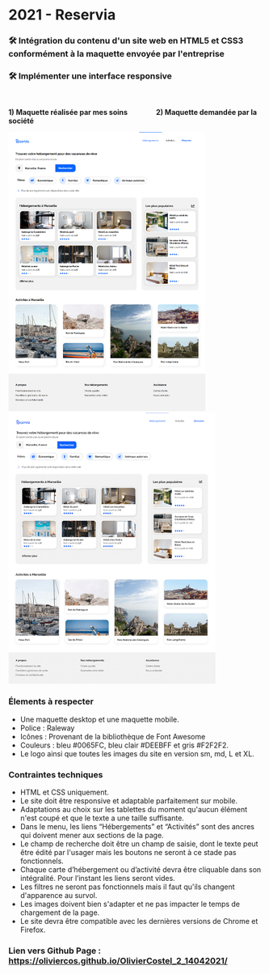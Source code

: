 # 2021  -  Reservia

### 🛠️ Intégration du contenu d'un site web en HTML5 et CSS3 conformément à la maquette envoyée par l'entreprise

### 🛠️ Implémenter une interface responsive

&nbsp;


__1) Maquette réalisée par mes soins &nbsp;   &nbsp;   &nbsp;   &nbsp;   &nbsp;   &nbsp; &nbsp;   &nbsp;   2) Maquette demandée par la société__

<img alt="maquette réalisée" width=390px src="maquette_done.png"></img>
<img alt="maquette demandée" width=410px src="reservia_maquette_asked.png"></img>


### Élements à respecter

- Une maquette desktop et une maquette mobile. 
- Police : Raleway 
- Icônes : Provenant de la bibliothèque de Font Awesome 
- Couleurs : bleu #0065FC, bleu clair #DEEBFF  et gris #F2F2F2.
- Le logo ainsi que toutes les images du site en version sm, md, L et XL.
 

### Contraintes techniques

- HTML et CSS uniquement. 
- Le site doit être responsive et adaptable parfaitement sur mobile.
- Adaptations au choix sur les tablettes du moment qu'aucun élément n'est coupé et que le texte a une taille suffisante. 
- Dans le menu, les liens “Hébergements” et “Activités” sont des ancres qui doivent mener aux sections de la page.
- Le champ de recherche doit être un champ de saisie, dont le texte peut être édité par l'usager mais les boutons ne seront à ce stade pas fonctionnels.
- Chaque carte d’hébergement ou d’activité devra être cliquable dans son intégralité. Pour l’instant les liens seront vides.
- Les filtres ne seront pas fonctionnels mais il faut qu'ils changent d'apparence au survol.
- Les images doivent bien s'adapter et ne pas impacter le temps de chargement de la page.
- Le site devra être compatible avec les dernières versions de Chrome et Firefox.

### Lien vers Github Page : https://oliviercos.github.io/OlivierCostel_2_14042021/
